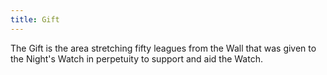 ```yaml
---
title: Gift
---
```


The Gift is the area stretching fifty leagues from the Wall that was given to the Night's Watch in perpetuity to support and aid the Watch.






